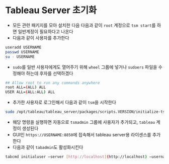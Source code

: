 # Tableau Server 초기화

- 모든 관련 패키지를 모아 설치한 다음 다음과 같이 `root` 계정으로  `tsm start`를 하면 일반계정이 필요하다고 나온다
- 다음과 같이 사용자를 추가한다

```sh
useradd USERNAME
passwd USERNAME
su - USERNAME
```

- `sudo`를 일반 사용자에게도 열어주기 위해 `wheel` 그룹에 넣거나 `sudoers` 파일을 수정해야 하는데 후자를 선택하겠다

```bash
## Allow root to run any commands anywhere
root ALL=(ALL) ALL
USER ALL=(ALL:ALL) ALL
```

- 추가한 사용자로 로그인해서 다음과 같이 `tsm`을 시작한다

```bash
sudo /opt/tableau/tableau_server/packages/scripts.VERSION/initialize-tsm --accepteula
```

- 해당 명령을 실행하면 자동으로 `tsmadmin` 그룹에 사용자가 추가되고, `tableau` 계정이 생성된다
- GUI인 `https://USERNAME:8850`에 접속해서 tableau server용 라이센스를 추가한다
- 다음과 같이 `tabadmin`도 활성화시킨다

```bash
tabcmd initialuser —server [http://localhost](http://localhost) —username USERNAME
```
